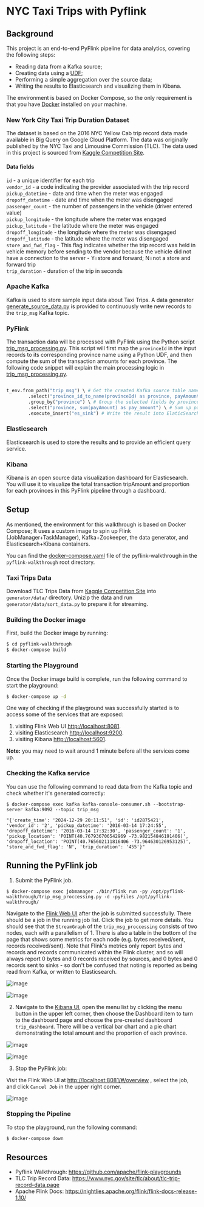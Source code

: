 # NYC Taxi Trips with Pyflink

## Background

This project is an end-to-end PyFlink pipeline for data analytics, covering the following steps:

* Reading data from a Kafka source;
* Creating data using a [UDF](https://ci.apache.org/projects/flink/flink-docs-release-1.16/dev/python/table-api-users-guide/udfs/python_udfs.html);
* Performing a simple aggregation over the source data;
* Writing the results to Elasticsearch and visualizing them in Kibana.

The environment is based on Docker Compose, so the only requirement is that you have [Docker](https://docs.docker.com/get-docker/) 
installed on your machine.

### New York City Taxi Trip Duration Dataset
The dataset is based on the 2016 NYC Yellow Cab trip record data made available in Big Query on Google Cloud Platform. The data was originally published by the NYC Taxi and Limousine Commission (TLC). The data used in this project is sourced from [Kaggle Competition Site](https://www.kaggle.com/competitions/nyc-taxi-trip-duration/data?select=test.zip). 

#### Data fields
`id` - a unique identifier for each trip \
`vendor_id` - a code indicating the provider associated with the trip record \
`pickup_datetime` - date and time when the meter was engaged \
`dropoff_datetime` - date and time when the meter was disengaged \
`passenger_count` - the number of passengers in the vehicle (driver entered value) \
`pickup_longitude` - the longitude where the meter was engaged \
`pickup_latitude` - the latitude where the meter was engaged \
`dropoff_longitude` - the longitude where the meter was disengaged \
`dropoff_latitude` - the latitude where the meter was disengaged \
`store_and_fwd_flag` - This flag indicates whether the trip record was held in vehicle memory before sending to the vendor because the vehicle did not have a connection to the server - Y=store and forward; N=not a store and forward trip \
`trip_duration` - duration of the trip in seconds 

### Apache Kafka

Kafka is used to store sample input data about Taxi Trips. A data generator [generate_source_data.py](generator/generate_source_data.py) is provided to
continuously write new records to the `trip_msg` Kafka topic. 

### PyFlink

The transaction data will be processed with PyFlink using the Python script [trip_msg_processing.py](trip_msg_proccessing.py).
This script will first map the `provinceId` in the input records to its corresponding province name using a Python UDF, 
and then compute the sum of the transaction amounts for each province. The following code snippet will explain the main processing logic in [trip_msg_processing.py](trip_msg_proccessing.py).

```python

t_env.from_path("trip_msg") \ # Get the created Kafka source table named trip_msg
        .select("province_id_to_name(provinceId) as province, payAmount") \ # Select the provinceId and payAmount field and transform the provinceId to province name by a UDF
        .group_by("province") \ # Group the selected fields by province
        .select("province, sum(payAmount) as pay_amount") \ # Sum up payAmount for each province 
        .execute_insert("es_sink") # Write the result into ElaticSearch Sink

```


### Elasticsearch

Elasticsearch is used to store the results and to provide an efficient query service.

### Kibana

Kibana is an open source data visualization dashboard for Elasticsearch. You will use it to visualize
the total transaction tripAmount and proportion for each provinces in this PyFlink pipeline through a dashboard.

## Setup

As mentioned, the environment for this walkthrough is based on Docker Compose; It uses a custom image
to spin up Flink (JobManager+TaskManager), Kafka+Zookeeper, the data generator, and Elasticsearch+Kibana containers.

You can find the [docker-compose.yaml](docker-compose.yml) file of the pyflink-walkthrough in the `pyflink-walkthrough` root directory.

### Taxi Trips Data
Download TLC Trips Data from [Kaggle Competition Site](https://www.kaggle.com/competitions/nyc-taxi-trip-duration/data?select=test.zip) into `generator/data/` directory. Unizip the data and run `generator/data/sort_data.py` to prepare it for streaming. 

### Building the Docker image

First, build the Docker image by running:

```bash
$ cd pyflink-walkthrough
$ docker-compose build
```

### Starting the Playground

Once the Docker image build is complete, run the following command to start the playground:

```bash
$ docker-compose up -d
```

One way of checking if the playground was successfully started is to access some of the services that are exposed:

1. visiting Flink Web UI [http://localhost:8081](http://localhost:8081).
2. visiting Elasticsearch [http://localhost:9200](http://localhost:9200).
3. visiting Kibana [http://localhost:5601](http://localhost:5601).

**Note:** you may need to wait around 1 minute before all the services come up.

### Checking the Kafka service

You can use the following command to read data from the Kafka topic and check whether it's generated correctly:

```shell script
$ docker-compose exec kafka kafka-console-consumer.sh --bootstrap-server kafka:9092 --topic trip_msg

"{'create_time': '2024-12-29 20:11:51', 'id': 'id2875421', 'vendor_id': '2', 'pickup_datetime': '2016-03-14 17:24:55', 'dropoff_datetime': '2016-03-14 17:32:30', 'passenger_count': '1', 'pickup_location': 'POINT(40.767936706542969 -73.982154846191406)', 'dropoff_location': 'POINT(40.765602111816406 -73.964630126953125)', 'store_and_fwd_flag': 'N', 'trip_duration': '455'}"
```


## Running the PyFlink job

1. Submit the PyFlink job.

```shell script
$ docker-compose exec jobmanager ./bin/flink run -py /opt/pyflink-walkthrough/trip_msg_proccessing.py -d -pyFiles /opt/pyflink-walkthrough/
```

Navigate to the [Flink Web UI](http://localhost:8081) after the job is submitted successfully. There should be a job in the running job list.
Click the job to get more details. You should see that the `StreamGraph` of the `trip_msg_proccessing` consists of two nodes, each with a parallelism of 1. 
There is also a table in the bottom of the page that shows some metrics for each node (e.g. bytes received/sent, records received/sent). Note that Flink's metrics only
report bytes and records and records communicated within the Flink cluster, and so will always report 0 bytes and 0 records received by sources, and 0 bytes and 0 records
sent to sinks - so don't be confused that noting is reported as being read from Kafka, or written to Elasticsearch.

![image](pic/submitted.png)

![image](pic/detail.png)    

2. Navigate to the [Kibana UI](http://localhost:5601), open the menu list by clicking the menu button in the upper left corner, then choose the Dashboard item to turn to the dashboard page and choose the pre-created dashboard `trip_dashboard`.
There will be a vertical bar chart and a pie chart demonstrating the total amount and the proportion of each province.

![image](pic/dash_board.png)

![image](pic/chart.png)

3. Stop the PyFlink job:

Visit the Flink Web UI at [http://localhost:8081/#/overview](http://localhost:8081/#/overview) , select the job, and click `Cancel Job` in the upper right corner.

![image](pic/cancel.png)

### Stopping the Pipeline

To stop the playground, run the following command:

```bash
$ docker-compose down
```

## Resources
- Pyflink Walkthrough: https://github.com/apache/flink-playgrounds
- TLC Trip Record Data: https://www.nyc.gov/site/tlc/about/tlc-trip-record-data.page
- Apache Flink Docs: https://nightlies.apache.org/flink/flink-docs-release-1.10/